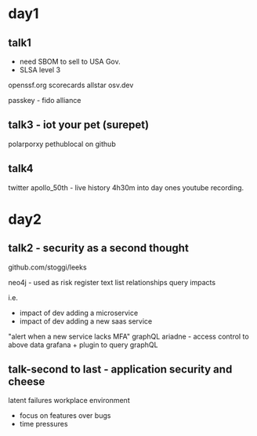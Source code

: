 # day1

## talk1
- need SBOM to sell to USA Gov.
- SLSA level 3

openssf.org
scorecards
allstar
osv.dev

passkey - fido alliance

## talk3 - iot your pet (surepet)

polarporxy
pethublocal on github

## talk4
twitter apollo_50th - live history
4h30m into day ones youtube recording.

# day2

## talk2 - security as a second thought

github.com/stoggi/leeks

neo4j - used as risk register
text list relationships
query impacts

i.e.
- impact of dev adding a microservice
- impact of dev adding a new saas service

"alert when a new service lacks MFA"
graphQL
ariadne - access control to above data
grafana + plugin to query graphQL

## talk-second to last - application security and cheese

latent failures
workplace environment 
- focus on features over bugs
- time pressures

